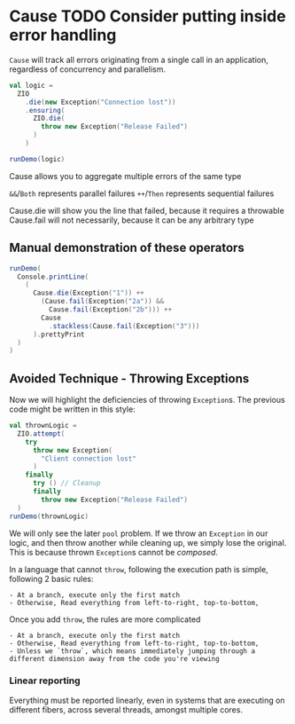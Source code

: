# Cause TODO Consider putting inside error handling

`Cause` will track all errors originating from a single call in an application, regardless of concurrency and parallelism.

```scala mdoc:silent
val logic =
  ZIO
    .die(new Exception("Connection lost"))
    .ensuring(
      ZIO.die(
        throw new Exception("Release Failed")
      )
    )
```
```scala mdoc
runDemo(logic)
```

Cause allows you to aggregate multiple errors of the same type

`&&`/`Both` represents parallel failures
`++`/`Then` represents sequential failures

Cause.die will show you the line that failed, because it requires a throwable
Cause.fail will not necessarily, because it can be any arbitrary type

## Manual demonstration of these operators

```scala mdoc
runDemo(
  Console.printLine(
    (
      Cause.die(Exception("1")) ++
        (Cause.fail(Exception("2a")) &&
          Cause.fail(Exception("2b"))) ++
        Cause
          .stackless(Cause.fail(Exception("3")))
      ).prettyPrint
  )
)
```

## Avoided Technique - Throwing Exceptions

Now we will highlight the deficiencies of throwing `Exception`s.
The previous code might be written in this style:

```scala mdoc
val thrownLogic =
  ZIO.attempt(
    try
      throw new Exception(
        "Client connection lost"
      )
    finally
      try () // Cleanup
      finally
        throw new Exception("Release Failed")
  )
runDemo(thrownLogic)
```

We will only see the later `pool` problem.
If we throw an `Exception` in our logic, and then throw another while cleaning up, we simply lose the original.
This is because thrown `Exception`s cannot be _composed_.

In a language that cannot `throw`, following the execution path is simple, following 2 basic rules:

    - At a branch, execute only the first match
    - Otherwise, Read everything from left-to-right, top-to-bottom, 

Once you add `throw`, the rules are more complicated

    - At a branch, execute only the first match
    - Otherwise, Read everything from left-to-right, top-to-bottom,
    - Unless we `throw`, which means immediately jumping through a different dimension away from the code you're viewing

### Linear reporting
Everything must be reported linearly, even in systems that are executing on different fibers, across several threads, amongst multiple cores.
